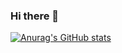 ### Hi there 👋
[![Anurag's GitHub stats](https://github-readme-stats.vercel.app/api?username=SametCimen1&count_private=true)](https://github.com/anuraghazra/github-readme-stats)

